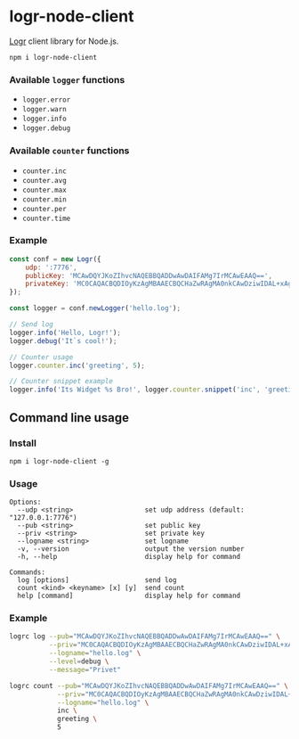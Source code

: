 # logr-node-client

[Logr] client library for Node.js.

[Logr]: https://github.com/504dev/logr


    npm i logr-node-client

### Available `logger` functions

* `logger.error`
* `logger.warn`
* `logger.info`
* `logger.debug`

### Available `counter` functions

* `counter.inc`
* `counter.avg`
* `counter.max`
* `counter.min`
* `counter.per`
* `counter.time`

### Example

```javascript
const conf = new Logr({
    udp: ':7776',
    publicKey: 'MCAwDQYJKoZIhvcNAQEBBQADDwAwDAIFAMg7IrMCAwEAAQ==',
    privateKey: 'MC0CAQACBQDIOyKzAgMBAAECBQCHaZwRAgMA0nkCAwDziwIDAL+xAgJMKwICGq0=',
});

const logger = conf.newLogger('hello.log');

// Send log
logger.info('Hello, Logr!');
logger.debug('It`s cool!');

// Counter usage
logger.counter.inc('greeting', 5);

// Counter snippet example
logger.info('Its Widget %s Bro!', logger.counter.snippet('inc', 'greeting', 30))
```

## Command line usage

### Install
    npm i logr-node-client -g

### Usage
    Options:
      --udp <string>                  set udp address (default: "127.0.0.1:7776")
      --pub <string>                  set public key
      --priv <string>                 set private key
      --logname <string>              set logname
      -v, --version                   output the version number
      -h, --help                      display help for command

    Commands:
      log [options]                   send log
      count <kind> <keyname> [x] [y]  send count
      help [command]                  display help for command


### Example

```bash
logrc log --pub="MCAwDQYJKoZIhvcNAQEBBQADDwAwDAIFAMg7IrMCAwEAAQ==" \
          --priv="MC0CAQACBQDIOyKzAgMBAAECBQCHaZwRAgMA0nkCAwDziwIDAL+xAgJMKwICGq0=" \
          --logname="hello.log" \
          --level=debug \
          --message="Privet"

```
```bash
logrc count --pub="MCAwDQYJKoZIhvcNAQEBBQADDwAwDAIFAMg7IrMCAwEAAQ==" \
            --priv="MC0CAQACBQDIOyKzAgMBAAECBQCHaZwRAgMA0nkCAwDziwIDAL+xAgJMKwICGq0=" \
            --logname="hello.log" \
            inc \
            greeting \
            5
```
